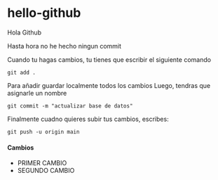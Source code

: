 # hello-github

Hola Github

Hasta hora no he hecho ningun commit

Cuando tu hagas cambios, tu tienes que escribir el siguiente comando

```shell
git add .
```

Para añadir guardar localmente todos los cambios
Luego, tendras que asignarle un nombre

```shell
git commit -m "actualizar base de datos"
```


Finalmente cuadno quieres subir tus cambios, escribes:

```shell
git push -u origin main
```


#### Cambios

- PRIMER CAMBIO
- SEGUNDO CAMBIO
